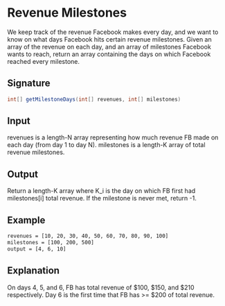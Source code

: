 # Revenue Milestones

We keep track of the revenue Facebook makes every day, and we want to know on what days Facebook hits certain revenue milestones. Given an array of the revenue on each day, and an array of milestones Facebook wants to reach, return an array containing the days on which Facebook reached every milestone.

## Signature
```java
int[] getMilestoneDays(int[] revenues, int[] milestones)
```

## Input
revenues is a length-N array representing how much revenue FB made on each day (from day 1 to day N). milestones is a length-K array of total revenue milestones.

## Output
Return a length-K array where K_i is the day on which FB first had milestones[i] total revenue. If the milestone is never met, return -1.

## Example
```sh
revenues = [10, 20, 30, 40, 50, 60, 70, 80, 90, 100]
milestones = [100, 200, 500]
output = [4, 6, 10]
```
## Explanation
On days 4, 5, and 6, FB has total revenue of $100, $150, and $210 respectively. Day 6 is the first time that FB has >= $200 of total revenue.
